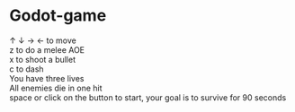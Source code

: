 # Godot-game
 ↑ ↓ → ← to move<br />
 z to do a melee AOE<br />
 x to shoot a bullet<br />
 c to dash<br />
 You have three lives<br />
 All enemies die in one hit<br />
 space or click on the button to start, your goal is to survive for 90 seconds

